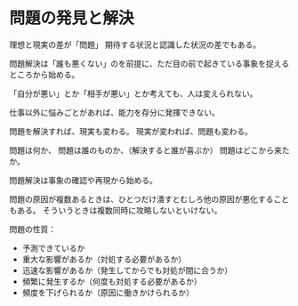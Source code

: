 # 問題の発見と解決

理想と現実の差が「問題」
期待する状況と認識した状況の差でもある。

問題解決は「誰も悪くない」のを前提に、ただ目の前で起きている事象を捉えるところから始める。

「自分が悪い」とか「相手が悪い」とか考えても、人は変えられない。

仕事以外に悩みごとがあれば、能力を存分に発揮できない。

問題を解決すれば、現実も変わる。
現実が変われば、問題も変わる。

問題は何か、
問題は誰のものか、（解決すると誰が喜ぶか）
問題はどこから来たか。

問題解決は事象の確認や再現から始める。

問題の原因が複数あるときは、ひとつだけ潰すとむしろ他の原因が悪化することもある。
そういうときは複数同時に攻略しないといけない。

問題の性質：

- 予測できているか
- 重大な影響があるか（対処する必要があるか）
- 迅速な影響があるか（発生してからでも対処が間に合うか）
- 頻繁に発生するか（何度も対処する必要があるか）
- 頻度を下げられるか（原因に働きかけられるか）
